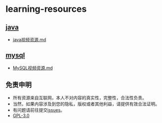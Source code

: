 # learning-resources



## [java](https://github.com/maskleo/learning-resources/tree/master/java)
 - [java视频资源.md](https://github.com/maskleo/learning-resources/blob/master/java/java%E8%A7%86%E9%A2%91%E8%B5%84%E6%BA%90.md)
   
## [mysql](https://github.com/maskleo/learning-resources/tree/master/MySQL)
 - [MySQL视频资源.md](https://github.com/maskleo/learning-resources/blob/master/MySQL/MySQL%E8%A7%86%E9%A2%91%E8%B5%84%E6%BA%90.md)
 
 
 
 
 
 
## 免责申明
 - 所有资源来自互联网，本人不对内容的真实性，完整性，合法性负责。
 - 当然，如果内容涉及到您的隐私，版权或者其他利益，请提供有效合法证明。
 - 有问题请前往提交[issues](https://github.com/maskleo/learning-resources/issues)。
 - [GPL-3.0](https://github.com/maskleo/learning-resources/community/license/new?branch=master&template=gpl-3.0)

